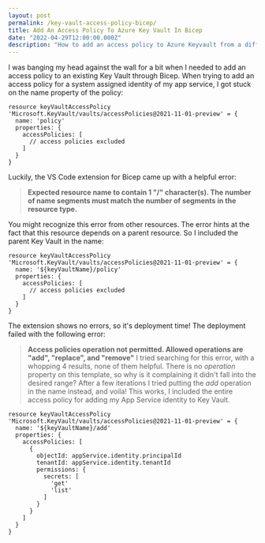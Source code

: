 ```yaml
---
layout: post
permalink: /key-vault-access-policy-bicep/
title: Add An Access Policy To Azure Key Vault In Bicep
date: "2022-04-29T12:00:00.000Z"
description: "How to add an access policy to Azure Keyvault from a different Bicep module."
---
```


I was banging my head against the wall for a bit when I needed to add an access policy to an existing Key Vault through Bicep. When trying to add an access policy for a system assigned identity of my app service, I got stuck on the name property of the policy:
```
resource keyVaultAccessPolicy 'Microsoft.KeyVault/vaults/accessPolicies@2021-11-01-preview' = {
  name: 'policy'
  properties: {
    accessPolicies: [
      // access policies excluded
    ]
  }
}
```
Luckily, the VS Code extension for Bicep came up with a helpful error:
> **Expected resource name to contain 1 "/" character(s). The number of name segments must match the number of segments in the resource type.**

You might recognize this error from other resources. The error hints at the fact that this resource depends on a parent resource. So I included the parent Key Vault in the name:
```
resource keyVaultAccessPolicy 'Microsoft.KeyVault/vaults/accessPolicies@2021-11-01-preview' = {
  name: '${keyVaultName}/policy'
  properties: {
    accessPolicies: [
      // access policies excluded
    ]
  }
}
```
The extension shows no errors, so it's deployment time! The deployment failed with the following error:
> **Access policies operation not permitted. Allowed operations are "add", "replace", and "remove"**
I tried searching for this error, with a whopping 4 results, none of them helpful. There is no *operation* property on this template, so why is it complaining it didn't fall into the desired range? After a few iterations I tried putting the *add* operation in the name instead, and voila! This works, I included the entire access policy for adding my App Service identity to Key Vault.

```
resource keyVaultAccessPolicy 'Microsoft.KeyVault/vaults/accessPolicies@2021-11-01-preview' = {
  name: '${keyVaultName}/add'
  properties: {
    accessPolicies: [
      {
        objectId: appService.identity.principalId
        tenantId: appService.identity.tenantId
        permissions: {
          secrets: [
            'get'
            'list'
          ]
        }
      }
    ]
  }
}
```